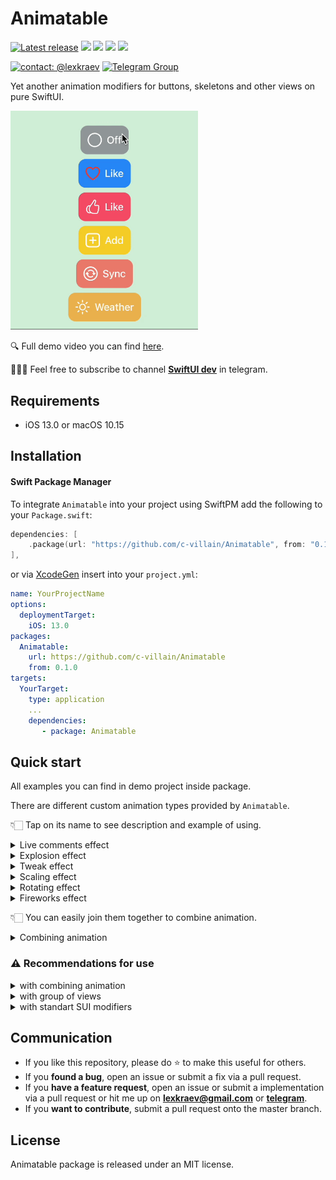 # Animatable 

[![Latest release](https://img.shields.io/github/v/release/c-villain/Animatable?color=brightgreen&label=version)](https://github.com/c-villain/Animatable/releases/latest)
[![](https://img.shields.io/endpoint?url=https%3A%2F%2Fswiftpackageindex.com%2Fapi%2Fpackages%2Fc-villain%2FAnimatable%2Fbadge%3Ftype%3Dswift-versions)](https://swiftpackageindex.com/c-villain/Animatable)
[![](https://img.shields.io/endpoint?url=https%3A%2F%2Fswiftpackageindex.com%2Fapi%2Fpackages%2Fc-villain%2FAnimatable%2Fbadge%3Ftype%3Dplatforms)](https://swiftpackageindex.com/c-villain/Animatable)
[![](https://img.shields.io/badge/SPM-supported-DE5C43.svg?color=brightgreen)](https://swift.org/package-manager/)
![](https://img.shields.io/github/license/c-villain/Animatable)

[![contact: @lexkraev](https://img.shields.io/badge/contact-%40lexkraev-blue.svg?style=flat)](https://t.me/lexkraev)
[![Telegram Group](https://img.shields.io/endpoint?color=neon&style=flat-square&url=https%3A%2F%2Ftg.sumanjay.workers.dev%2Fswiftui_dev)](https://telegram.dog/swiftui_dev)

Yet another animation modifiers for buttons, skeletons and other views on pure SwiftUI.

<p align="left">
  <img src="Gifs/quick_single.gif" alt="" width="300">
  </p>

🔍 Full demo video you can find [here](https://t.me/swiftui_dev/222).
    
👨🏻‍💻 Feel free to subscribe to channel **[SwiftUI dev](https://t.me/swiftui_dev)** in telegram.

## Requirements

- iOS 13.0 or macOS 10.15

## Installation

#### Swift Package Manager

To integrate ```Animatable``` into your project using SwiftPM add the following to your `Package.swift`:

```swift
dependencies: [
    .package(url: "https://github.com/c-villain/Animatable", from: "0.1.0"),
],
```
or via [XcodeGen](https://github.com/yonaskolb/XcodeGen) insert into your `project.yml`:

```yaml
name: YourProjectName
options:
  deploymentTarget:
    iOS: 13.0
packages:
  Animatable:
    url: https://github.com/c-villain/Animatable
    from: 0.1.0
targets:
  YourTarget:
    type: application
    ...
    dependencies:
       - package: Animatable
```

## Quick start

All examples you can find in demo project inside package.

There are different custom animation types provided by `Animatable`.

👇🏻 Tap on its name to see description and example of using.

<details>
  <summary>Live comments effect</summary>

<p align="left">
<img src="Gifs/liveComments.gif" alt="live comments">
</p>

Use `.animate(.liveComments(stamps:),animate:)` where `stamps` is number of prints in animation activity, `animate` is flag to start animation.
                     
```swift
@State var animate: Bool = false
...
Button {
    animate.toggle()
} label: {
    HStack(spacing: 8)  {
        Image(systemName: animate ? "heart.fill" : "heart")
            .resizable()
            .scaledToFit()
            .animate(.liveComments(stamps: 4),
                     animate: animate)
            .frame(width: 24, height: 24)
            .foregroundColor(.white)

        Text("Like")
            .font(.body)
            .fontWeight(.medium)
            .foregroundColor(.white)
    }
    .padding(12)
    .background(
        Rectangle()
            .fill(.pink.opacity(0.8))
            .cornerRadius(12)
    )
}
```
</details>

<details>
  <summary>Explosion effect</summary>
  
  <p align="left">
<img src="Gifs/explosion.gif" alt="explosion">
</p>

Use `.animate(.explosive(color:),animate:)` where `color` is color of explosion in animation activity, `animate` is flag to start animation.

  ```swift
  @State var animate: Bool = false
...
  Button {
    animate.toggle()
} label: {
    HStack(spacing: 8)  {
        Image(systemName: animate ? "power" : "poweroff")
            .resizable()
            .scaledToFit()
            .animate(.explosive(color: .white),
                     animate: animate)
            .frame(width: 24, height: 24)
            .foregroundColor(.white)

        Text(animate ? "On" : "Off")
            .font(.body)
            .fontWeight(.medium)
            .foregroundColor(.white)
    }
    .padding(12)
    .background(
        Rectangle()
            .fill(.gray.opacity(0.8))
            .cornerRadius(12)
    )
}
  ```
  </details>
  
  <details>
  <summary>Tweak effect</summary>
  
  <p align="left">
<img src="Gifs/tweak.gif" alt="tweak">
</p>

Use `.animate(.tweaking(amount:,shakesPerUnit:),animate:)` where `amount` is tweak offset, `shakesPerUnit` is number of shakes in tweking, `animate` is flag to start animation.

  ```swift
  @State var animate: Bool = false
...
Button {
    animate.toggle()
} label: {
    HStack(spacing: 8)  {
        Image(systemName: animate ? "hand.thumbsup.fill" : "hand.thumbsup")
            .resizable()
            .scaledToFit()
            .animate(.tweaking(),
                     animate: animate)
            .frame(width: 24, height: 24)
            .foregroundColor(.white)

        Text("Like")
            .font(.body)
            .fontWeight(.medium)
            .foregroundColor(.white)
    }
    .padding(12)
    .background(
        Rectangle()
            .fill(.blue.opacity(0.8))
            .cornerRadius(12)
    )
}
  ```
  </details>
  
  <details>
  <summary>Scaling effect</summary>
  
  <p align="left">
<img src="Gifs/scaling.gif" alt="scaling">
</p>

Use `.animate(.scaling(scaling:),animate:)` where `scaling` is scaling factor, `animate` is flag to start animation.

  ```swift
  @State var animate: Bool = false
...
 Button {
    animate.toggle()
} label: {
    HStack(spacing: 8)  {
        Image(systemName: animate ? "plus.app.fill" : "plus.app")
            .resizable()
            .scaledToFit()
            .animate(.scaling(),
                     animate: animate)
            .frame(width: 24, height: 24)
            .foregroundColor(.white)

        Text("Add")
            .font(.body)
            .fontWeight(.medium)
            .foregroundColor(.white)
    }
    .padding(12)
    .background(
        Rectangle()
            .fill(.yellow.opacity(0.8))
            .cornerRadius(12)
    )
}
  ```
  </details>
  
<details>
  <summary>Rotating effect</summary>
  
  <p align="left">
<img src="Gifs/rotating.gif" alt="scaling">
</p>

Use `.animate(.rotating,animate:)` where `animate` is flag to start animation.

  ```swift
  @State var animate: Bool = false
...
Button {
    animate.toggle()
} label: {
    HStack(spacing: 8)  {
        Image(systemName: animate ? "arrow.triangle.2.circlepath.circle.fill" : "arrow.triangle.2.circlepath.circle")
            .resizable()
            .scaledToFit()
            .animate(.rotating,
                     animate: animate)
            .frame(width: 24, height: 24)
            .foregroundColor(.white)

        Text("Sync")
            .font(.body)
            .fontWeight(.medium)
            .foregroundColor(.white)
    }
    .padding(12)
    .background(
        Rectangle()
            .fill(.blue.opacity(0.8))
            .cornerRadius(12)
    )
}
  ```
  </details>
 
<details>
  <summary>Fireworks effect</summary>
  
  <p align="left">
<img src="Gifs/fireworks.gif" alt="fireworks">
</p>

Use `.animate(.fireworks(color:),animate:)` where `color` is color of animation, `animate` is flag to start animation.

  ```swift
  @State var animate: Bool = false
...
Button {
    animate.toggle()
} label: {
    HStack(spacing: 8)  {
        Image(systemName: animate ? "sun.max.fill" : "sun.max")
            .resizable()
            .scaledToFit()
            .animate(.fireworks(color: .white),
                     animate: animate)
            .frame(width: 24, height: 24)
            .foregroundColor(.white)

        Text("Weather")
            .font(.body)
            .fontWeight(.medium)
            .foregroundColor(.white)
    }
    .padding(12)
    .background(
        Rectangle()
            .fill(.blue.opacity(0.8))
            .cornerRadius(12)
    )
}
  ```
  </details>
  
  
  👇🏻 You can easily join them together to combine animation.
  
  <details>
  <summary>Combining animation</summary>
  
  <p align="left">
<img src="Gifs/combined.gif" alt="combined">
</p>

Use sequence of `.animate(type:,animate:)` to get multiple animation effect.

  ```swift
  @State var animate: Bool = false
...
Button {
    animate.toggle()
} label: {
    HStack(spacing: 8)  {
        Image(systemName: animate ? "sun.max.fill" : "sun.max")
            .resizable()
            .scaledToFit()
            .animate(.rotating,
                     animate: animate)
            .animate(.explosive(color: .red, factor: 2.0),
                     animate: animate)
            .animate(.explosive(color: .blue, factor: 1.4),
                     animate: animate)
            .animate(.fireworks(color: .yellow, factor: 3.5),
                     animate: animate)
            .frame(width: 24, height: 24)
            .foregroundColor(.red)

        Text("Combined")
            .font(.body)
            .fontWeight(.medium)
            .foregroundColor(.white)
    }
    .padding(12)
    .background(
        Rectangle()
            .fill(.blue.opacity(0.6))
            .cornerRadius(12)
    )
}
  ```
  </details>
  
### ⚠️ Recommendations for use

<details>
  <summary>with combining animation</summary>
  
  Order in sequence of `.animate(type:,animate:)` is really important!
  
  Feel the difference in the next example:

```swift
@State var animate: Bool = false
...
 Button {
    animate.toggle()
} label: {
    HStack(spacing: 8)  {
        Image(systemName: multiple ? "sun.max.fill" : "sun.max")
            .resizable()
            .scaledToFit()
            .animate(.liveComments(stamps: 4),
                     animate: animate)
            .animate(.rotating,
                     animate: animate)
            .animate(.explosive(color: .red, factor: 2.0),
                     animate: animate)
            .animate(.explosive(color: .blue, factor: 1.4),
                     animate: animate)
            .animate(.fireworks(color: .yellow, factor: 3.0),
                     animate: animate)
            .frame(width: 24, height: 24)
            .foregroundColor(.red)

        Text("Weather")
            .font(.body)
            .fontWeight(.medium)
            .foregroundColor(.white)
    }
    .padding(12)
    .background(
        Rectangle()
            .fill(.blue.opacity(0.6))
            .cornerRadius(12)
    )
}
```

Using this sequence of `.animate(...)` leads to such behaviour:

  <p align="left">
<img src="Gifs/problem1.gif" alt="problem1">
</p>

To get expected behaviour this we should change the order in chain:

```swift
@State var animate: Bool = false
...
 Button {
    animate.toggle()
} label: {
    HStack(spacing: 8)  {
        Image(systemName: multiple ? "sun.max.fill" : "sun.max")
            .resizable()
            .scaledToFit()
            .animate(.rotating,                // <== Look here!
                     animate: animate)
            .animate(.liveComments(stamps: 4), // <== Look here!
                     animate: animate)
            .animate(.explosive(color: .red, factor: 2.0),
                     animate: animate)
            .animate(.explosive(color: .blue, factor: 1.4),
                     animate: animate)
            .animate(.fireworks(color: .yellow, factor: 3.0),
                     animate: animate)
            .frame(width: 24, height: 24)
            .foregroundColor(.red)

        Text("Weather")
            .font(.body)
            .fontWeight(.medium)
            .foregroundColor(.white)
    }
    .padding(12)
    .background(
        Rectangle()
            .fill(.blue.opacity(0.6))
            .cornerRadius(12)
    )
}
```
The result:

  <p align="left">
<img src="Gifs/fix1.gif" alt="erro1">
</p>

</details>

  <details>
  <summary>with group of views</summary>

Use can use `.animate(...)` not only for one view but for group of views

  ```swift
  @State var animate: Bool = false
...
Button {
    animate.toggle()
} label: {
    HStack(spacing: 8)  {
        Image(systemName: animate ? "heart.fill" : "heart")
            .resizable()
            .scaledToFit()
            .frame(width: 24, height: 24)
            .foregroundColor(.red)

        Text("Like")
            .font(.body)
            .fontWeight(.medium)
            .foregroundColor(.red)
    }
    .animate(.liveComments(stamps: 4), // <== Look here!
             animate: animate)
    .padding(12)
    .background(
        Rectangle()
            .fill(.blue.opacity(0.8))
            .cornerRadius(12)
    )
}
  ```
  
  The result:
  
   <p align="left">
<img src="Gifs/example1.gif" alt="example1">
</p>

  </details>

</details>

  <details>
  <summary>with standart SUI modifiers</summary>

Be careful with standard SUI modifiers. It may cause different side effects.

For example [`cornerRadius`](https://developer.apple.com/documentation/quartzcore/calayer/1410818-cornerradius) crops the modified view. 

  ```swift
  @State var animate: Bool = false
...
Button {
    animate.toggle()
} label: {
    HStack(spacing: 8)  {
        Image(systemName: liveComments ? "heart.fill" : "heart")
            .resizable()
            .scaledToFit()
            .animate(.liveComments(stamps: 4),
                     animate: animate)
            .frame(width: 24, height: 24)
            .foregroundColor(.red)

        Text("Like")
            .font(.body)
            .fontWeight(.medium)
            .foregroundColor(.white)
    }
    .padding(12)
    .background (
        Color.blue.opacity(0.8)
    )
    .cornerRadius(12) // <== Look here!
}
  ```
  
  The result:
  
   <p align="left">
<img src="Gifs/problem2.gif" alt="problem2">
</p>

I recommend you to use it in the `.background` to get expected behaviour:

  ```swift
.background ( // <== Look here
    Rectangle()
        .fill(.blue.opacity(0.8))
        .cornerRadius(12) // <== Look here
)
  ```
  
  </details>

## Communication

- If you like this repository, please do :star: to make this useful for others.
- If you **found a bug**, open an issue or submit a fix via a pull request.
- If you **have a feature request**, open an issue or submit a implementation via a pull request or hit me up on **lexkraev@gmail.com** or **[telegram](https://t.me/lexkraev)**.
- If you **want to contribute**, submit a pull request onto the master branch.

## License

Animatable package is released under an MIT license.
